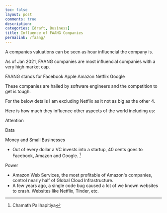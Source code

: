 ```yaml
---
toc: false
layout: post
comments: true
description:
categories: [draft, Business]
title: Influence of FAANG Companies
permalink: /faang/
---
```


A companies valuations can be seen as hour influencial the company is.

As of Jan 2021, FAANG companies are most influencial companies with a very high market cap.

FAANG stands for 
Facebook
Apple
Amazon
Netflix
Google

These companies are hailed by software engineers and the competition to get is tough.

For the below details I am excluding Netflix as it not as big as the other 4.

Here is how much they influence other aspects of the world including us:

Attention

Data

Money and Small Businesses
- Out of every dollar a VC invests into a startup, 40 cents goes to Facebook, Amazon and Google. [^1]

Power
- Amazon Web Services, the most profitable of Amazon's companies, control nearly half of Global Cloud Infrastructure.
- A few years ago, a single code bug caused a lot of we known websites to crash. Websites like Netflix, Tinder, etc.

[^1]: Chamath Palihapitiya